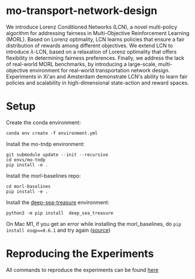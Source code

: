 # mo-transport-network-design
We introduce Lorenz Conditioned Networks (LCN), a novel multi-policy algorithm for addressing fairness in Multi-Objective Reinforcement Learning (MORL). Based on Lorenz optimality, LCN learns policies that ensure a fair distribution of rewards among different objectives. We extend LCN to introduce $\lambda$-LCN, based on a relaxation of Lorenz optimality that offers flexibility in determining fairness preferences. Finally, we address the lack of real-world MORL benchmarks, by introducing a large-scale, multi-objective environment for real-world transportation network design. Experiments in Xi'an and Amsterdam demonstrate LCN's ability to learn fair policies and scalability in high-dimensional state-action and reward spaces.


# Setup
Create the conda environment:
```
conda env create -f environment.yml
```

Install the mo-tndp environment:
```
git submodule update --init --recursive
cd envs/mo-tndp
pip install -e .
```

Install the morl-baselines repo:
```
cd morl-baselines
pip install -e .
```

Install the [deep-sea-treasure](https://github.com/imec-idlab/deep-sea-treasure) environment:
```
python3 -m pip install  deep_sea_treasure
```

On Mac M1, if you get an error while installing the morl_baselines, do `pip install osqp==0.6.1` and try again ([source](https://stackoverflow.com/questions/65920955/failed-building-wheel-for-qdldl-when-installing-cvxpy))

# Reproducing the Experiments
All commands to reproduce the experiments can be found [here](https://aware-night-ab1.notion.site/Project-B-MO-LCN-Experiment-Tracker-b4d21ab160eb458a9cff9ab9314606a7)
